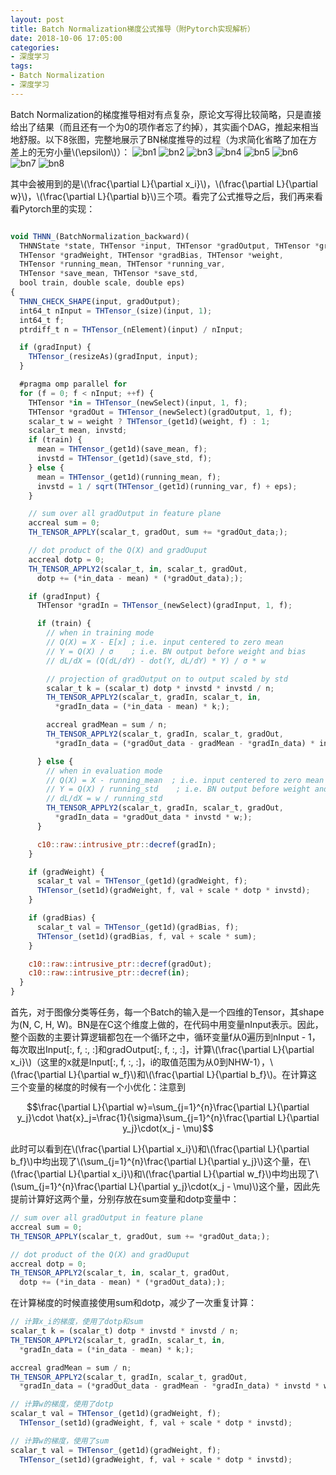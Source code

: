 ```yaml
---
layout: post
title: Batch Normalization梯度公式推导（附Pytorch实现解析）
date: 2018-10-06 17:05:00
categories:
- 深度学习
tags:
- Batch Normalization
- 深度学习
---
```


Batch Normalization的梯度推导相对有点复杂，原论文写得比较简略，只是直接给出了结果（而且还有一个为0的项作者忘了约掉），其实画个DAG，推起来相当地舒服。以下8张图，完整地展示了BN梯度推导的过程（为求简化省略了加在方差上的无穷小量\\(\epsilon\\)）：
![bn1](/public/images/bn1.jpg)
![bn2](/public/images/bn2.jpg)
![bn3](/public/images/bn3.jpg)
![bn4](/public/images/bn4.jpg)
![bn5](/public/images/bn5.jpg)
![bn6](/public/images/bn6.jpg)
![bn7](/public/images/bn7.jpg)
![bn8](/public/images/bn8.jpg)
  
其中会被用到的是\\(\frac{\partial L}{\partial x_i}\\)，\\(\frac{\partial L}{\partial w}\\)，\\(\frac{\partial L}{\partial b}\\)三个项。看完了公式推导之后，我们再来看看Pytorch里的实现：

```javascript

void THNN_(BatchNormalization_backward)(
  THNNState *state, THTensor *input, THTensor *gradOutput, THTensor *gradInput,
  THTensor *gradWeight, THTensor *gradBias, THTensor *weight,
  THTensor *running_mean, THTensor *running_var,
  THTensor *save_mean, THTensor *save_std,
  bool train, double scale, double eps)
{
  THNN_CHECK_SHAPE(input, gradOutput);
  int64_t nInput = THTensor_(size)(input, 1);
  int64_t f;
  ptrdiff_t n = THTensor_(nElement)(input) / nInput;

  if (gradInput) {
    THTensor_(resizeAs)(gradInput, input);
  }

  #pragma omp parallel for
  for (f = 0; f < nInput; ++f) {
    THTensor *in = THTensor_(newSelect)(input, 1, f);
    THTensor *gradOut = THTensor_(newSelect)(gradOutput, 1, f);
    scalar_t w = weight ? THTensor_(get1d)(weight, f) : 1;
    scalar_t mean, invstd;
    if (train) {
      mean = THTensor_(get1d)(save_mean, f);
      invstd = THTensor_(get1d)(save_std, f);
    } else {
      mean = THTensor_(get1d)(running_mean, f);
      invstd = 1 / sqrt(THTensor_(get1d)(running_var, f) + eps);
    }

    // sum over all gradOutput in feature plane
    accreal sum = 0;
    TH_TENSOR_APPLY(scalar_t, gradOut, sum += *gradOut_data;);

    // dot product of the Q(X) and gradOuput
    accreal dotp = 0;
    TH_TENSOR_APPLY2(scalar_t, in, scalar_t, gradOut,
      dotp += (*in_data - mean) * (*gradOut_data););

    if (gradInput) {
      THTensor *gradIn = THTensor_(newSelect)(gradInput, 1, f);

      if (train) {
        // when in training mode
        // Q(X) = X - E[x] ; i.e. input centered to zero mean
        // Y = Q(X) / σ    ; i.e. BN output before weight and bias
        // dL/dX = (Q(dL/dY) - dot(Y, dL/dY) * Y) / σ * w

        // projection of gradOutput on to output scaled by std
        scalar_t k = (scalar_t) dotp * invstd * invstd / n;
        TH_TENSOR_APPLY2(scalar_t, gradIn, scalar_t, in,
          *gradIn_data = (*in_data - mean) * k;);

        accreal gradMean = sum / n;
        TH_TENSOR_APPLY2(scalar_t, gradIn, scalar_t, gradOut,
          *gradIn_data = (*gradOut_data - gradMean - *gradIn_data) * invstd * w;);

      } else {
        // when in evaluation mode
        // Q(X) = X - running_mean  ; i.e. input centered to zero mean
        // Y = Q(X) / running_std    ; i.e. BN output before weight and bias
        // dL/dX = w / running_std
        TH_TENSOR_APPLY2(scalar_t, gradIn, scalar_t, gradOut,
          *gradIn_data = *gradOut_data * invstd * w;);
      }

      c10::raw::intrusive_ptr::decref(gradIn);
    }

    if (gradWeight) {
      scalar_t val = THTensor_(get1d)(gradWeight, f);
      THTensor_(set1d)(gradWeight, f, val + scale * dotp * invstd);
    }

    if (gradBias) {
      scalar_t val = THTensor_(get1d)(gradBias, f);
      THTensor_(set1d)(gradBias, f, val + scale * sum);
    }

    c10::raw::intrusive_ptr::decref(gradOut);
    c10::raw::intrusive_ptr::decref(in);
  }
}

```
首先，对于图像分类等任务，每一个Batch的输入是一个四维的Tensor，其shape为(N, C, H, W)。BN是在C这个维度上做的，在代码中用变量nInput表示。因此，整个函数的主要计算逻辑都包在一个循环之中，循环变量f从0遍历到nInput - 1，每次取出Input[:, f, :, :]和gradOutput[:, f, :, :]，计算\\(\frac{\partial L}{\partial x_i}\\)（这里的x就是Input[:, f, :, :]，i的取值范围为从0到NHW-1），\\(\frac{\partial L}{\partial w_f}\\)和\\(\frac{\partial L}{\partial b_f}\\)。在计算这三个变量的梯度的时候有一个小优化：注意到

$$\frac{\partial L}{\partial w}=\sum_{j=1}^{n}\frac{\partial L}{\partial y_j}\cdot \hat{x}_j=\frac{1}{\sigma}\sum_{j=1}^{n}\frac{\partial L}{\partial y_j}\cdot(x_j - \mu)$$

此时可以看到在\\(\frac{\partial L}{\partial x_i}\\)和\\(\frac{\partial L}{\partial b_f}\\)中均出现了\\(\sum_{j=1}^{n}\frac{\partial L}{\partial y_j}\\)这个量，在\\(\frac{\partial L}{\partial x_i}\\)和\\(\frac{\partial L}{\partial w_f}\\)中均出现了\\(\sum_{j=1}^{n}\frac{\partial L}{\partial y_j}\cdot(x_j - \mu)\\)这个量，因此先提前计算好这两个量，分别存放在sum变量和dotp变量中：

``` javascript
// sum over all gradOutput in feature plane
accreal sum = 0;
TH_TENSOR_APPLY(scalar_t, gradOut, sum += *gradOut_data;);

// dot product of the Q(X) and gradOuput
accreal dotp = 0;
TH_TENSOR_APPLY2(scalar_t, in, scalar_t, gradOut,
  dotp += (*in_data - mean) * (*gradOut_data););
```

在计算梯度的时候直接使用sum和dotp，减少了一次重复计算：

``` javascript
// 计算x_i的梯度，使用了dotp和sum
scalar_t k = (scalar_t) dotp * invstd * invstd / n;
TH_TENSOR_APPLY2(scalar_t, gradIn, scalar_t, in,
  *gradIn_data = (*in_data - mean) * k;);

accreal gradMean = sum / n;
TH_TENSOR_APPLY2(scalar_t, gradIn, scalar_t, gradOut,
  *gradIn_data = (*gradOut_data - gradMean - *gradIn_data) * invstd * w;);
```

``` javascript
// 计算w的梯度，使用了dotp
scalar_t val = THTensor_(get1d)(gradWeight, f);
  THTensor_(set1d)(gradWeight, f, val + scale * dotp * invstd);
```

``` javascript
// 计算w的梯度，使用了sum
scalar_t val = THTensor_(get1d)(gradWeight, f);
  THTensor_(set1d)(gradWeight, f, val + scale * dotp * invstd);
```